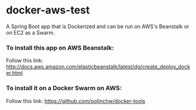 # docker-aws-test
A Spring Boot app that is Dockerized and can be run on AWS's Beanstalk or on EC2 as a Swarm.

### To install this app on AWS Beanstalk: 
Follow this link: http://docs.aws.amazon.com/elasticbeanstalk/latest/dg/create_deploy_docker.html

### To install it on a Docker Swarm on AWS:
Follow this link: https://github.com/polinchw/docker-tools

